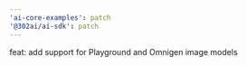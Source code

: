 ```yaml
---
'ai-core-examples': patch
'@302ai/ai-sdk': patch
---
```


feat: add support for Playground and Omnigen image models

